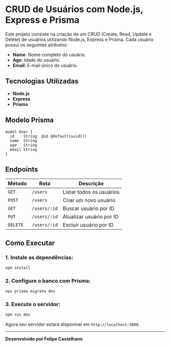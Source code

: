 # CRUD de Usuários com Node.js, Express e Prisma

Este projeto consiste na criação de um CRUD (Create, Read, Update e Delete) de usuários utilizando Node.js, Express e Prisma. Cada usuário possui os seguintes atributos:

* **Name**: Nome completo do usuário.
* **Age**: Idade do usuário.
* **Email**: E-mail único do usuário.

## Tecnologias Utilizadas

* **Node.js**
* **Express**
* **Prisma**


## Modelo Prisma

```prisma
model User {
  id    String  @id @default(uuid())
  name  String
  age   String
  email String  
}
```

## Endpoints

| Método   | Rota         | Descrição                |
| -------- | ------------ | ------------------------ |
| `GET`    | `/users`     | Listar todos os usuários |
| `POST`   | `/users`     | Criar um novo usuário    |
| `GET`    | `/users/:id` | Buscar usuário por ID    |
| `PUT`    | `/users/:id` | Atualizar usuário por ID |
| `DELETE` | `/users/:id` | Excluir usuário por ID   |

## Como Executar

### 1. Instale as dependências:

```bash
npm install
```

### 2. Configure o banco com Prisma:

```bash
npx prisma migrate dev
```

### 3. Execute o servidor:

```bash
npm run dev
```

Agora seu servidor estará disponível em `http://localhost:3000`.

---

**Desenvolvido por Felipe Castelhano**

